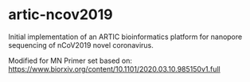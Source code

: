 # artic-ncov2019

Initial implementation of an ARTIC bioinformatics platform for nanopore sequencing of nCoV2019 novel coronavirus. 

Modified for MN Primer set based on: https://www.biorxiv.org/content/10.1101/2020.03.10.985150v1.full

